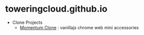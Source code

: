 # toweringcloud.github.io

-   Clone Projects
    -   [Momentum Clone](htttps://github.com/toweringcloud/momentum-clone) : vanillajs chrome web mini accessories

